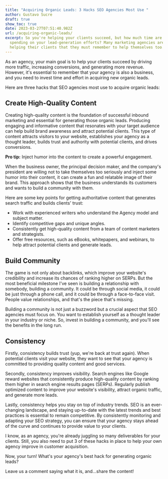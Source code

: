 ```yaml
---
title: "Acquiring Organic Leads: 3 Hacks SEO Agencies Most Use "
author: Gustavo Sucre
draft: true
show_toc: true
date: 2023-03-27T07:51:40.982Z
url: /acquiring-organic-leads/
excerpt: So you're helping your clients succeed, but how much time are you
  spending on your lead-generation efforts? Many marketing agencies are so busy
  helping their clients that they must remember to help themselves too.
---
```

As an agency, your main goal is to help your clients succeed by driving more traffic, increasing conversions, and generating more revenue. However, it's essential to remember that your agency is also a business, and you need to invest time and effort in acquiring new organic leads.

Here are three hacks that SEO agencies most use to acquire organic leads:

## Create High-Quality Content

Creating high-quality content is the foundation of successful inbound marketing and essential for generating those organic leads. Producing engaging and informative content that resonates with your target audience can help build brand awareness and attract potential clients. This type of content attracts visitors to your website, establishes your agency as a thought leader, builds trust and authority with potential clients, and drives conversions.

**Pro tip:** Inject humor into the content to create a powerful engagement.

When the business owner, the principal decision maker, and the company's president are willing not to take themselves too seriously and inject some humor into their content, it can create a fun and relatable image of their brand. This approach shows that the business understands its customers and wants to build a community with them.

Here are some key points for getting authoritative content that generates search traffic and builds clients' trust:

* Work with experienced writers who understand the Agency model and subject matter.
* Identify competitive gaps and unique angles.
* Consistently get high-quality content from a team of content marketers and strategists.
* Offer free resources, such as eBooks, whitepapers, and webinars, to help attract potential clients and generate leads.

## **Build Community** 

The game is not only about backlinks, which improve your website's credibility and increase its chances of ranking higher on SERPs. But the most beneficial milestone I've seen is building a relationship with somebody, building a community. It could be through social media, it could be just through a phone call, and it could be through a face-to-face visit. People value relationships, and that's the piece that's missing.

Building a community is not just a buzzword but a crucial aspect that SEO agencies must focus on. You want to establish yourself as a thought leader in your industry or niche. So, invest in building a community, and you'll see the benefits in the long run.

## Consistency

Firstly, consistency builds trust (yup, we're back at trust again). When potential clients visit your website, they want to see that your agency is committed to providing quality content and good services. 

Secondly, consistency improves visibility. Search engines like Google reward websites that consistently produce high-quality content by ranking them higher in search engine results pages (SERPs). Regularly publish optimized content to improve your website's visibility, attract organic traffic, and generate more leads.

Lastly, consistency helps you stay on top of industry trends. SEO is an ever-changing landscape, and staying up-to-date with the latest trends and best practices is essential to remain competitive. By consistently monitoring and adapting your SEO strategy, you can ensure that your agency stays ahead of the curve and continues to provide value to your clients. 

I know, ​as an agency, you're already juggling so many deliverables for your clients. Still, you also need to put 3 of these hacks in place to help your own agency improve in customer acquisition.

Now, your turn! What's your agency's best hack for generating organic leads?

Leave us a comment saying what it is, and...share the content!